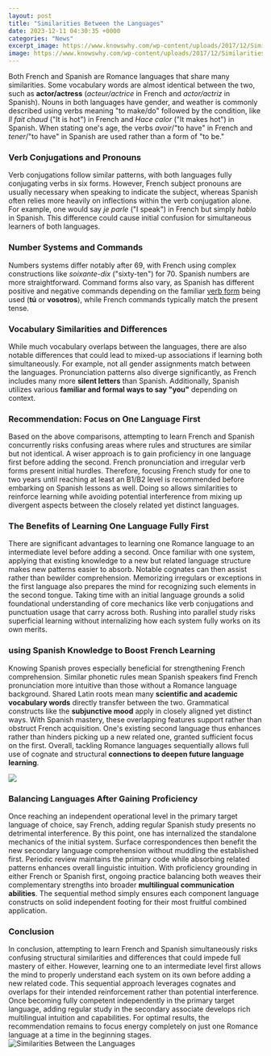 ```yaml
---
layout: post
title: "Similarities Between the Languages"
date: 2023-12-11 04:30:35 +0000
categories: "News"
excerpt_image: https://www.knowswhy.com/wp-content/uploads/2017/12/Similarities-Between-Spoken-and-Written-Language.png
image: https://www.knowswhy.com/wp-content/uploads/2017/12/Similarities-Between-Spoken-and-Written-Language.png
---
```


Both French and Spanish are Romance languages that share many similarities. Some vocabulary words are almost identical between the two, such as **actor/actress** (*acteur/actrice* in French and *actor/actriz* in Spanish). Nouns in both languages have gender, and weather is commonly described using verbs meaning "to make/do" followed by the condition, like *Il fait chaud* ("It is hot") in French and *Hace calor* ("It makes hot") in Spanish. When stating one's age, the verbs *avoir*/"to have" in French and *tener*/"to have" in Spanish are used rather than a form of "to be." 
### Verb Conjugations and Pronouns 
Verb conjugations follow similar patterns, with both languages fully conjugating verbs in six forms. However, French subject pronouns are usually necessary when speaking to indicate the subject, whereas Spanish often relies more heavily on inflections within the verb conjugation alone. For example, one would say *je parle* ("I speak") in French but simply *hablo* in Spanish. This difference could cause initial confusion for simultaneous learners of both languages.
### Number Systems and Commands
Numbers systems differ notably after 69, with French using complex constructions like *soixante-dix* ("sixty-ten") for 70. Spanish numbers are more straightforward. Command forms also vary, as Spanish has different positive and negative commands depending on the familiar [verb form](https://fistore.mysenprints.com/collection/agrawal) being used (**tú** or **vosotros**), while French commands typically match the present tense. 
### Vocabulary Similarities and Differences  
While much vocabulary overlaps between the languages, there are also notable differences that could lead to mixed-up associations if learning both simultaneously. For example, not all gender assignments match between the languages. Pronunciation patterns also diverge significantly, as French includes many more **silent letters** than Spanish. Additionally, Spanish utilizes various **familiar and formal ways to say "you"** depending on context.
### Recommendation: Focus on One Language First
Based on the above comparisons, attempting to learn French and Spanish concurrently risks confusing areas where rules and structures are similar but not identical. A wiser approach is to gain proficiency in one language first before adding the second. French pronunciation and irregular verb forms present initial hurdles. Therefore, focusing French study for one to two years until reaching at least an B1/B2 level is recommended before embarking on Spanish lessons as well. Doing so allows similarities to reinforce learning while avoiding potential interference from mixing up divergent aspects between the closely related yet distinct languages.
### The Benefits of Learning One Language Fully First
There are significant advantages to learning one Romance language to an intermediate level before adding a second. Once familiar with one system, applying that existing knowledge to a new but related language structure makes new patterns easier to absorb. Notable cognates can then assist rather than bewilder comprehension. Memorizing irregulars or exceptions in the first language also prepares the mind for recognizing such elements in the second tongue. Taking time with an initial language grounds a solid foundational understanding of core mechanics like verb conjugations and punctuation usage that carry across both. Rushing into parallel study risks superficial learning without internalizing how each system fully works on its own merits.
### using Spanish Knowledge to Boost French Learning 
Knowing Spanish proves especially beneficial for strengthening French comprehension. Similar phonetic rules mean Spanish speakers find French pronunciation more intuitive than those without a Romance language background. Shared Latin roots mean many **scientific and academic vocabulary words** directly transfer between the two. Grammatical constructs like the **subjunctive mood** apply in closely aligned yet distinct ways. With Spanish mastery, these overlapping features support rather than obstruct French acquisition. One's existing second language thus enhances rather than hinders picking up a new related one, granted sufficient focus on the first. Overall, tackling Romance languages sequentially allows full use of cognate and structural **connections to deepen future language learning**. 

![](https://mylanguagebreak.com/wp-content/uploads/2020/07/the-35-awesome-similarities-between-the-german-and-french-languages.jpg)
### Balancing Languages After Gaining Proficiency 
Once reaching an independent operational level in the primary target language of choice, say French, adding regular Spanish study presents no detrimental interference. By this point, one has internalized the standalone mechanics of the initial system. Surface correspondences then benefit the new secondary language comprehension without muddling the established first. Periodic review maintains the primary code while absorbing related patterns enhances overall linguistic intuition. With proficiency grounding in either French or Spanish first, ongoing practice balancing both weaves their complementary strengths into broader **multilingual communication abilities**. The sequential method simply ensures each component language constructs on solid independent footing for their most fruitful combined application.
### Conclusion 
In conclusion, attempting to learn French and Spanish simultaneously risks confusing structural similarities and differences that could impede full mastery of either. However, learning one to an intermediate level first allows the mind to properly understand each system on its own before adding a new related code. This sequential approach leverages cognates and overlaps for their intended reinforcement rather than potential interference. Once becoming fully competent independently in the primary target language, adding regular study in the secondary associate develops rich multilingual intuition and capabilities. For optimal results, the recommendation remains to focus energy completely on just one Romance language at a time in the beginning stages.
![Similarities Between the Languages](https://www.knowswhy.com/wp-content/uploads/2017/12/Similarities-Between-Spoken-and-Written-Language.png)